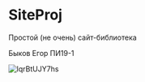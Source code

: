 # SiteProj

Простой (не очень) сайт-библиотека

Быков Егор 
ПИ19-1







![IqrBtUJY7hs](https://user-images.githubusercontent.com/58760467/83568599-f4f38c00-a52b-11ea-9bab-f9c8344cb325.jpg)




